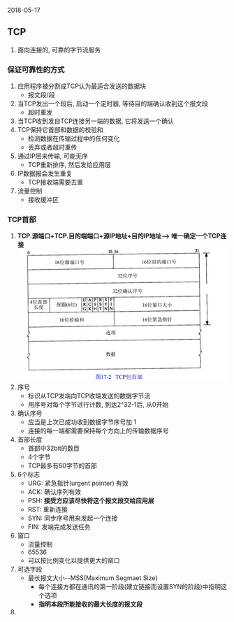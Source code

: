 2018-05-17

## TCP
1. 面向连接的, 可靠的字节流服务

### 保证可靠性的方式
1. 应用程序被分割成TCP认为最适合发送的数据块
    - 报文段/段
2. 当TCP发出一个段后, 启动一个定时器, 等待目的端确认收到这个报文段
    - 超时重发
3. 当TCP收到发自TCP连接另一端的数据, 它将发送一个确认
4. TCP保持它首部和数据的校验和
    - 检测数据在传输过程中的任何变化
    - 丢弃或者超时重传
5. 通过IP层来传输, 可能无序
    - TCP重新排序, 然后发给应用层
4. IP数据报会发生重复
    - TCP接收端需要去重
4. 流量控制
    - 接收缓冲区

### TCP首部
1. **TCP.源端口+TCP.目的端端口+源IP地址+目的IP地址--> 唯一确定一个TCP连接**
![](1.jpg)
2. 序号
    - 标识从TCP发端向TCP收端发送的数据字节流
    - 用序号对每个字节进行计数, 到达2^32-1后, 从0开始
3. 确认序号
    - 应当是上次已成功收到数据字节序号加 1
    - 连接的每一端都需要保持每个方向上的传输数据序号
4. 首部长度
    - 首部中32bit的数目
    - 4个字节
    - TCP最多有60字节的首部
5. 6个标志
    - URG: 紧急指针(urgent pointer) 有效
    - ACK: 确认序列有效
    - PSH: **接受方应该尽快将这个报文段交给应用层** 
    - RST: 重新连接
    - SYN: 同步序号用来发起一个连接
    - FIN: 发端完成发送任务
5. 窗口
    - 流量控制
    - 65536
    - 可以按比例变化以提供更大的窗口
4. 可选字段
    - 最长报文大小--MSS(Maximum Segmaet Size)
        - 每个连接方都在通讯的第一阶段(建立链接而设置SYN的阶段)中指明这个选项
        - **指明本段所能接收的最大长度的报文段**
4. 

### 